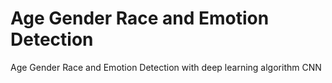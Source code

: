# Age Gender Race and Emotion Detection
 Age Gender Race and Emotion Detection with deep learning algorithm CNN
